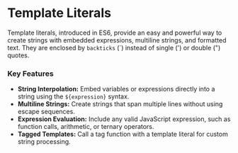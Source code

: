 # Template Literals

Template literals, introduced in ES6, provide an easy and powerful way to create strings with embedded expressions, multiline strings, and formatted text. They are enclosed by `backticks` (`) instead of single (') or double (") quotes.

### **Key Features**

- **String Interpolation:** Embed variables or expressions directly into a string using the `${expression}` syntax.
- **Multiline Strings:** Create strings that span multiple lines without using escape sequences.
- **Expression Evaluation:** Include any valid JavaScript expression, such as function calls, arithmetic, or ternary operators.
- **Tagged Templates:** Call a tag function with a template literal for custom string processing.
